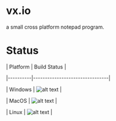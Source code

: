 # vx.io
a small cross platform notepad program.

# Status

| Platform | Build Status                   |
|----------|--------------------------------|
| Windows      | ![alt text][buildstatusWIN]    |
| MacOS  | ![alt text][buildstatusMAC] |
| Linux   | ![alt text][buildstatusTUX]     |

[buildstatusWIN]: https://img.shields.io/badge/build-passing-brightgreen.svg
[buildstatusMAC]: https://img.shields.io/badge/build-tbd-blue.svg
[buildstatusTUX]: https://img.shields.io/badge/build-tbd-blue.svg
